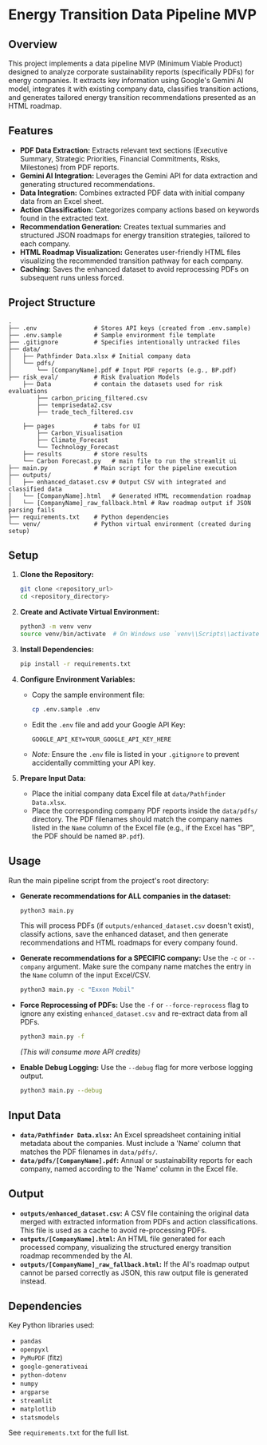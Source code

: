 # Energy Transition Data Pipeline MVP

## Overview

This project implements a data pipeline MVP (Minimum Viable Product) designed to analyze corporate sustainability reports (specifically PDFs) for energy companies. It extracts key information using Google's Gemini AI model, integrates it with existing company data, classifies transition actions, and generates tailored energy transition recommendations presented as an HTML roadmap.

## Features

*   **PDF Data Extraction:** Extracts relevant text sections (Executive Summary, Strategic Priorities, Financial Commitments, Risks, Milestones) from PDF reports.
*   **Gemini AI Integration:** Leverages the Gemini API for data extraction and generating structured recommendations.
*   **Data Integration:** Combines extracted PDF data with initial company data from an Excel sheet.
*   **Action Classification:** Categorizes company actions based on keywords found in the extracted text.
*   **Recommendation Generation:** Creates textual summaries and structured JSON roadmaps for energy transition strategies, tailored to each company.
*   **HTML Roadmap Visualization:** Generates user-friendly HTML files visualizing the recommended transition pathway for each company.
*   **Caching:** Saves the enhanced dataset to avoid reprocessing PDFs on subsequent runs unless forced.

## Project Structure

```
.
├── .env                # Stores API keys (created from .env.sample)
├── .env.sample         # Sample environment file template
├── .gitignore          # Specifies intentionally untracked files
├── data/
│   ├── Pathfinder Data.xlsx # Initial company data
│   └── pdfs/
│       └── [CompanyName].pdf # Input PDF reports (e.g., BP.pdf)
├── risk_eval/          # Risk Evaluation Models
    ├── Data            # contain the datasets used for risk evaluations
        ├── carbon_pricing_filtered.csv
        ├── temprisedata2.csv
        ├── trade_tech_filtered.csv

    ├── pages           # tabs for UI
        ├── Carbon_Visualisation
        ├── Climate_Forecast
        └── Technology_Forecast
    ├── results         # store results
    └── Carbon Forecast.py   # main file to run the streamlit ui
├── main.py             # Main script for the pipeline execution
├── outputs/
│   ├── enhanced_dataset.csv # Output CSV with integrated and classified data
│   └── [CompanyName].html   # Generated HTML recommendation roadmap
│   └── [CompanyName]_raw_fallback.html # Raw roadmap output if JSON parsing fails
├── requirements.txt    # Python dependencies
└── venv/               # Python virtual environment (created during setup)
```

## Setup

1.  **Clone the Repository:**
    ```bash
    git clone <repository_url>
    cd <repository_directory>
    ```

2.  **Create and Activate Virtual Environment:**
    ```bash
    python3 -m venv venv
    source venv/bin/activate  # On Windows use `venv\\Scripts\\activate`
    ```

3.  **Install Dependencies:**
    ```bash
    pip install -r requirements.txt
    ```

4.  **Configure Environment Variables:**
    *   Copy the sample environment file:
        ```bash
        cp .env.sample .env
        ```
    *   Edit the `.env` file and add your Google API Key:
        ```
        GOOGLE_API_KEY=YOUR_GOOGLE_API_KEY_HERE
        ```
    *   *Note:* Ensure the `.env` file is listed in your `.gitignore` to prevent accidentally committing your API key.

5.  **Prepare Input Data:**
    *   Place the initial company data Excel file at `data/Pathfinder Data.xlsx`.
    *   Place the corresponding company PDF reports inside the `data/pdfs/` directory. The PDF filenames should match the company names listed in the `Name` column of the Excel file (e.g., if the Excel has "BP", the PDF should be named `BP.pdf`).

## Usage

Run the main pipeline script from the project's root directory:

*   **Generate recommendations for ALL companies in the dataset:**
    ```bash
    python3 main.py
    ```
    This will process PDFs (if `outputs/enhanced_dataset.csv` doesn't exist), classify actions, save the enhanced dataset, and then generate recommendations and HTML roadmaps for every company found.

*   **Generate recommendations for a SPECIFIC company:**
    Use the `-c` or `--company` argument. Make sure the company name matches the entry in the `Name` column of the input Excel/CSV.
    ```bash
    python3 main.py -c "Exxon Mobil"
    ```

*   **Force Reprocessing of PDFs:**
    Use the `-f` or `--force-reprocess` flag to ignore any existing `enhanced_dataset.csv` and re-extract data from all PDFs.
    ```bash
    python3 main.py -f
    ```
    *(This will consume more API credits)*

*   **Enable Debug Logging:**
    Use the `--debug` flag for more verbose logging output.
    ```bash
    python3 main.py --debug
    ```

## Input Data

*   **`data/Pathfinder Data.xlsx`:** An Excel spreadsheet containing initial metadata about the companies. Must include a 'Name' column that matches the PDF filenames in `data/pdfs/`.
*   **`data/pdfs/[CompanyName].pdf`:** Annual or sustainability reports for each company, named according to the 'Name' column in the Excel file.

## Output

*   **`outputs/enhanced_dataset.csv`:** A CSV file containing the original data merged with extracted information from PDFs and action classifications. This file is used as a cache to avoid re-processing PDFs.
*   **`outputs/[CompanyName].html`:** An HTML file generated for each processed company, visualizing the structured energy transition roadmap recommended by the AI.
*   **`outputs/[CompanyName]_raw_fallback.html`:** If the AI's roadmap output cannot be parsed correctly as JSON, this raw output file is generated instead.

## Dependencies

Key Python libraries used:

*   `pandas`
*   `openpyxl`
*   `PyMuPDF` (fitz)
*   `google-generativeai`
*   `python-dotenv`
*   `numpy`
*   `argparse`
*   `streamlit`
*   `matplotlib`
*   `statsmodels`

See `requirements.txt` for the full list.
